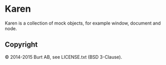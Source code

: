 # Karen

Karen is a collection of mock objects, for example window, document
and node.

## Copyright

© 2014-2015 Burt AB, see LICENSE.txt (BSD 3-Clause).

